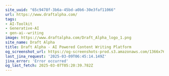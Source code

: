 ```yaml
---
site_uuid: "65c9478f-3b6a-45bd-a0b6-30e3faf11066"
url: https://www.draftalpha.com/
tags:
- AI-Toolkit
- Generative-AI
- gen-ai--writing
image: https://www.draftalpha.com/Draft_Alpha_logo_1.png
site_name: Draft Alpha
title: Draft Alpha - AI Powered Content Writing Platform
og_screenshot_url: https://og-screenshots-prod.s3.amazonaws.com/1366x768/80/false/9fc5f0e0ccfd0e1d1f1765a4bf0636e53c5ac0ca0a9c386b1da131453723cf88.jpeg
last_jina_request: '2025-03-09T06:45:14.149Z'
jina_error: 'Error occurred'
og_last_fetch: 2025-03-07T05:20:39.782Z
---
```


